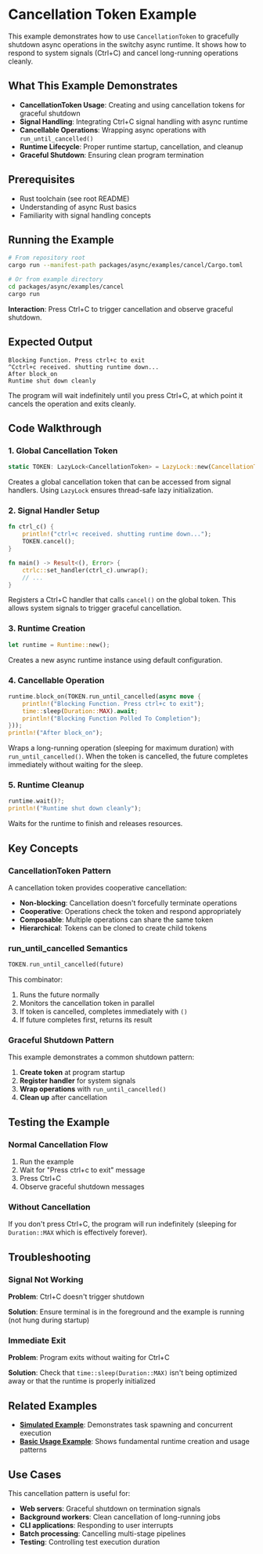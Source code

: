 # Cancellation Token Example

This example demonstrates how to use `CancellationToken` to gracefully shutdown async operations in the switchy async runtime. It shows how to respond to system signals (Ctrl+C) and cancel long-running operations cleanly.

## What This Example Demonstrates

- **CancellationToken Usage**: Creating and using cancellation tokens for graceful shutdown
- **Signal Handling**: Integrating Ctrl+C signal handling with async runtime
- **Cancellable Operations**: Wrapping async operations with `run_until_cancelled()`
- **Runtime Lifecycle**: Proper runtime startup, cancellation, and cleanup
- **Graceful Shutdown**: Ensuring clean program termination

## Prerequisites

- Rust toolchain (see root README)
- Understanding of async Rust basics
- Familiarity with signal handling concepts

## Running the Example

```bash
# From repository root
cargo run --manifest-path packages/async/examples/cancel/Cargo.toml

# Or from example directory
cd packages/async/examples/cancel
cargo run
```

**Interaction**: Press Ctrl+C to trigger cancellation and observe graceful shutdown.

## Expected Output

```
Blocking Function. Press ctrl+c to exit
^Cctrl+c received. shutting runtime down...
After block_on
Runtime shut down cleanly
```

The program will wait indefinitely until you press Ctrl+C, at which point it cancels the operation and exits cleanly.

## Code Walkthrough

### 1. Global Cancellation Token

```rust
static TOKEN: LazyLock<CancellationToken> = LazyLock::new(CancellationToken::new);
```

Creates a global cancellation token that can be accessed from signal handlers. Using `LazyLock` ensures thread-safe lazy initialization.

### 2. Signal Handler Setup

```rust
fn ctrl_c() {
    println!("ctrl+c received. shutting runtime down...");
    TOKEN.cancel();
}

fn main() -> Result<(), Error> {
    ctrlc::set_handler(ctrl_c).unwrap();
    // ...
}
```

Registers a Ctrl+C handler that calls `cancel()` on the global token. This allows system signals to trigger graceful cancellation.

### 3. Runtime Creation

```rust
let runtime = Runtime::new();
```

Creates a new async runtime instance using default configuration.

### 4. Cancellable Operation

```rust
runtime.block_on(TOKEN.run_until_cancelled(async move {
    println!("Blocking Function. Press ctrl+c to exit");
    time::sleep(Duration::MAX).await;
    println!("Blocking Function Polled To Completion");
}));
println!("After block_on");
```

Wraps a long-running operation (sleeping for maximum duration) with `run_until_cancelled()`. When the token is cancelled, the future completes immediately without waiting for the sleep.

### 5. Runtime Cleanup

```rust
runtime.wait()?;
println!("Runtime shut down cleanly");
```

Waits for the runtime to finish and releases resources.

## Key Concepts

### CancellationToken Pattern

A cancellation token provides cooperative cancellation:

- **Non-blocking**: Cancellation doesn't forcefully terminate operations
- **Cooperative**: Operations check the token and respond appropriately
- **Composable**: Multiple operations can share the same token
- **Hierarchical**: Tokens can be cloned to create child tokens

### run_until_cancelled Semantics

```rust
TOKEN.run_until_cancelled(future)
```

This combinator:

1. Runs the future normally
2. Monitors the cancellation token in parallel
3. If token is cancelled, completes immediately with `()`
4. If future completes first, returns its result

### Graceful Shutdown Pattern

This example demonstrates a common shutdown pattern:

1. **Create token** at program startup
2. **Register handler** for system signals
3. **Wrap operations** with `run_until_cancelled()`
4. **Clean up** after cancellation

## Testing the Example

### Normal Cancellation Flow

1. Run the example
2. Wait for "Press ctrl+c to exit" message
3. Press Ctrl+C
4. Observe graceful shutdown messages

### Without Cancellation

If you don't press Ctrl+C, the program will run indefinitely (sleeping for `Duration::MAX` which is effectively forever).

## Troubleshooting

### Signal Not Working

**Problem**: Ctrl+C doesn't trigger shutdown

**Solution**: Ensure terminal is in the foreground and the example is running (not hung during startup)

### Immediate Exit

**Problem**: Program exits without waiting for Ctrl+C

**Solution**: Check that `time::sleep(Duration::MAX)` isn't being optimized away or that the runtime is properly initialized

## Related Examples

- **[Simulated Example](../simulated/README.md)**: Demonstrates task spawning and concurrent execution
- **[Basic Usage Example](../basic_usage/README.md)**: Shows fundamental runtime creation and usage patterns

## Use Cases

This cancellation pattern is useful for:

- **Web servers**: Graceful shutdown on termination signals
- **Background workers**: Clean cancellation of long-running jobs
- **CLI applications**: Responding to user interrupts
- **Batch processing**: Cancelling multi-stage pipelines
- **Testing**: Controlling test execution duration
